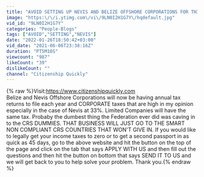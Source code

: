 ```yaml
---
title: "AVOID SETTING UP NEVIS AND BELIZE OFFSHORE CORPORATIONS FOR THIS REASON"
image: "https:\/\/i.ytimg.com\/vi\/9LN0I2H1G7Y\/hqdefault.jpg"
vid_id: "9LN0I2H1G7Y"
categories: "People-Blogs"
tags: ["AVOID","SETTING","NEVIS"]
date: "2022-01-26T18:50:42+03:00"
vid_date: "2021-06-06T23:38:16Z"
duration: "PT5M10S"
viewcount: "987"
likeCount: "39"
dislikeCount: ""
channel: "Citizenship Quickly"
---
```

{% raw %}Visit:<a rel="nofollow" target="blank" href="https://www.citizenshipquickly.com">https://www.citizenshipquickly.com</a><br />Belize and Nevis Offshore Corporations will now be having annual tax returns to file each year and CORPORATE taxes that are high in my opinion especially in the case of Nevis at 33%. Limited Companies will have the same tax. Probaby the dumbest thing the Federation ever did was caving in to the CRS DUMMIES. THAT BUSINESS WILL JUST GO TO THE SMART NON COMPLIANT CRS COUNTRIES THAT WON'T GIVE IN. If you would like to legally get your income taxes to zero or to get a second passport in as quick as 45 days, go to the above website and hit the button on the top of the page and click on the tab that says APPLY WITH US and then fill out the questions and then hit the button on bottom that says SEND IT TO US and we will get back to you to help solve your problem. Thank you.{% endraw %}
